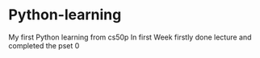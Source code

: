 # Python-learning
My first Python learning from cs50p
In first Week 
firstly done lecture and completed the pset 0 
